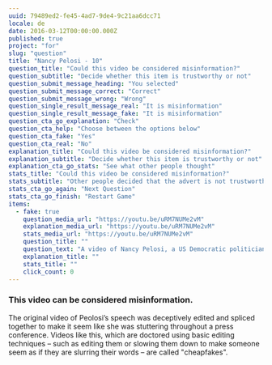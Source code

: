 ```yaml
---
uuid: 79489ed2-fe45-4ad7-9de4-9c21aa6dcc71
locale: de
date: 2016-03-12T00:00:00.000Z
published: true
project: "for"
slug: "question"
title: "Nancy Pelosi - 10"
question_title: "Could this video be considered misinformation?"
question_subtitle: "Decide whether this item is trustworthy or not"
question_submit_message_heading: "You selected"
question_submit_message_correct: "Correct"
question_submit_message_wrong: "Wrong"
question_single_result_message_real: "It is misinformation"
question_single_result_message_fake: "It is misinformation"
question_cta_go_explanation: "Check"
question_cta_help: "Choose between the options below"
question_cta_fake: "Yes"
question_cta_real: "No"
explanation_title: "Could this video be considered misinformation?"
explanation_subtitle: "Decide whether this item is trustworthy or not"
explanation_cta_go_stats: "See what other people thought"
stats_title: "Could this video be considered misinformation?"
stats_subtitle: "Other people decided that the advert is not trustworthy"
stats_cta_go_again: "Next Question"
stats_cta_go_finish: "Restart Game"
items:
  - fake: true
    question_media_url: "https://youtu.be/uRM7NUMe2vM"
    explanation_media_url: "https://youtu.be/uRM7NUMe2vM"
    stats_media_url: "https://youtu.be/uRM7NUMe2vM"
    question_title: ""
    question_text: "A video of Nancy Pelosi, a US Democratic politician, was widely shared in 2019, in which Pelosi appeared to be stammering and stuttering during a speech."
    explanation_title: ""
    stats_title: ""
    click_count: 0
---
```

### This video can be considered misinformation.

The original video of Peolosi’s speech was deceptively edited and spliced together to make it seem like she was stuttering throughout a press conference. Videos like this, which are doctored using basic editing techniques – such as editing them or slowing them down to make someone seem as if they are slurring their words – are called "cheapfakes".
